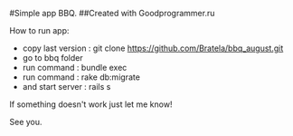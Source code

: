 #Simple app BBQ.
##Created with Goodprogrammer.ru

How to run app:
 * copy last version : git clone https://github.com/Bratela/bbq_august.git
 * go to bbq folder
 * run command : bundle exec
 * run command : rake db:migrate
 * and start server : rails s
 
If something doesn't work just let me know!

See you.
